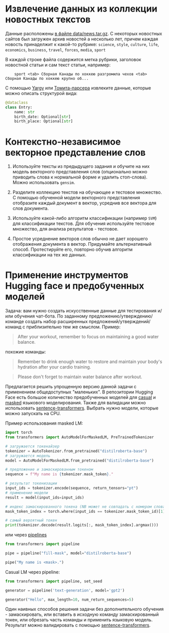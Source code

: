 # Извлечение данных из коллекции новостных текстов

Данные расположены  [в файле data/news.tar.gz](data/news.tar.gz). С некоторых новостных сайтов был загружен архив новостей а  несколько лет, причем каждая новость принаделжит к какой-то рубрике: `science`, `style`, `culture`, `life`, `economics`, `business`, `travel`, `forces`, `media`, `sport`
    

В каждой строке файла содержится метка рубрики, заголовок новостной статьи и сам текст статьи, например:

        sport <tab> Сборная Канады по хоккею разгромила чехов <tab> Сборная Канады по хоккею крупно об...

С помощью [Yargy](https://github.com/natasha/yargy) или [Томита-парсера](https://github.com/yandex/tomita-parser) извлеките данные, которые можно описать структурой вида:


```python
@dataclass
class Entry:
    name: str
    birth_date: Optional[str]
    birth_place: Optional[str]
```

# Контекстно-независимое векторное представление слов 

1. Используйте тексты из предыдущего задания и обучите на них модель векторного представления слов (опционально можно приводить слова к нормальной форме и удалить стоп-слова). Можно использовать `gensim`.

2. Разделите коллекцию текстов на обучающее и тестовое множество. С помощью обученной модели векторного представления отобразите каждый документ в вектор, усреднив все вектора для слов документа. 

3. Используйте какой-либо алгоритм классификации (например `SVM`) для классификации текстов. Для обучения используйте тестовое множество, для анализа результатов - тестовое.

4. Простое усреднение векторов слов обычно не дает хорошего отображения документа в вектор. Придумайте альтернативный способ. Протестируйте его, повторно обучив алгоритм классификации на тех же данных. 

# Применение инструментов Hugging face и предобученных моделей

Задача: вам нужно создать искусственные данные для тестирования и/или обучения чат-бота. По заданному предложению/утверждению/команде создать набор расширенных предложений/утверждений/команд с приблизительно тем же смыслом. Пример:

> After your workout, remember to focus on maintaining a good water balance.

похожие команды:

> Remember to drink enough water to restore and maintain your body's hydration after your cardio training.

>Please don't forget to maintain water balance after workout.

Предлагается решить упрощенную версию данной задачи с применением общедоступных "маленьких". 
В репозитории Hugging Face есть большое количество предобученных моделей для [casual](https://huggingface.co/models?pipeline_tag=text-generation) и [masked](https://huggingface.co/models?pipeline_tag=fill-mask) языкового моделирования.  Также для валидации можно использовать [sentence-transformers](https://huggingface.co/sentence-transformers). Выбрать нужно модели, которые можно запускать на CPU.

Пример использования masked LM:

```python
import torch
from transformers import AutoModelForMaskedLM, PreTrainedTokenizer

# загружается токенайзер
tokenizer = AutoTokenizer.from_pretrained("distilroberta-base")
# загружается модель
model = AutoModelForMaskedLM.from_pretrained("distilroberta-base")

# предложение и замаскированным токеном
sequence = f"My name is {tokenizer.mask_token}."

# результат токенизации
input_ids = tokenizer.encode(sequence, return_tensors="pt")
# применение модели
result = model(input_ids=input_ids)

# индекс замаскированного токена (NB может не совпадать с номером слова)
mask_token_index = torch.where(input_ids == tokenizer.mask_token_id)[1]

# самый вероятный токен 
print(tokenizer.decode(result.logits[:, mask_token_index].argmax()))
```

или через [pipelines](https://huggingface.co/docs/transformers/main_classes/pipelines)

```python
from transformers import pipeline

pipe = pipeline("fill-mask", model="distilroberta-base")

pipe("My name is <mask>.")
```

Casual LM через pipeline:

```python
from transformers import pipeline, set_seed

generator = pipeline('text-generation', model='gpt2')

generator("Hello", max_length=10, num_return_sequences=5)
```

Один наивных способов решения задачи без дополнительного обучения - замаскировать, или вставить в исходную команду замаскированный токен, или обрезать часть команды и применить языковую модель. Результат можно валидировать с помощью [sentence-transformers](https://huggingface.co/sentence-transformers). 